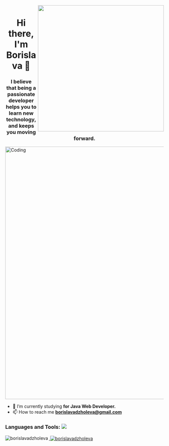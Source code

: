 <img align="right" width="400" src="https://almablog-media.s3.ap-south-1.amazonaws.com/java_logo_icon_168609_min_2_66cb888826.png">
<h1 align="center">Hi there, I'm Borislava 👋</h1>
<h3 align="center">I believe that being a passionate developer helps you to learn new technology, and keeps you moving forward.</h3>
<img align="center" alt="Coding" width="800" src="https://images.lemonly.com/wp-content/uploads/2018/08/07150313/Homebase_Thumb_v01.gif">

- 🌱 I’m currently studying **for Java Web Developer.**
- 📫 How to reach me **borislavadzholeva@gmail.com**

<h3 align="left">Languages and Tools:
    <a href="https://skillicons.dev">
<img src="https://skillicons.dev/icons?i=java,spring,idea,mysql,html,bootstrap,js,vscode,azure" /></h3>
<p><img align="left" src="https://github-readme-stats.vercel.app/api/top-langs?username=borislavadzholeva&show_icons=true&locale=en&layout=compact" alt="borislavadzholeva" /></p>

<p>&nbsp;<img align="center" src="https://github-readme-stats.vercel.app/api?username=borislavadzholeva&show_icons=true&locale=en" alt="borislavadzholeva" /></p>



